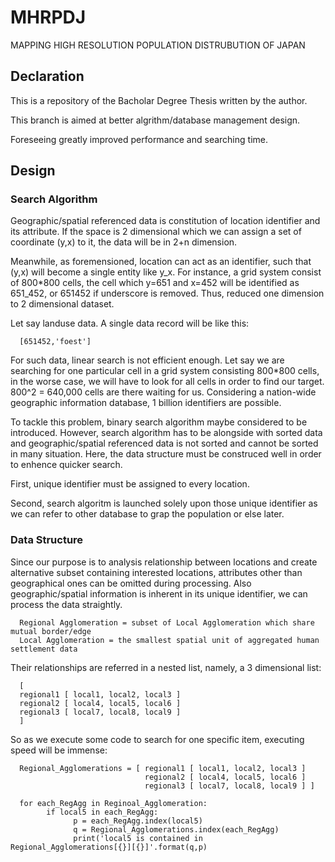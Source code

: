 # MHRPDJ
MAPPING HIGH RESOLUTION POPULATION DISTRUBUTION OF JAPAN

## Declaration

This is a repository of the Bacholar Degree Thesis written by the author. 

This branch is aimed at better algrithm/database management design. 

Foreseeing greatly improved performance and searching time.


## Design

### Search Algorithm

Geographic/spatial referenced data is constitution of location identifier and its attribute. If the space is 2 dimensional which we can assign a set of coordinate (y,x) to it, the data will be in 2+n dimension.

Meanwhile, as foremensioned, location can act as an identifier, such that (y,x) will become a single entity like y_x. For instance, a grid system consist of 800\*800 cells, the cell which y=651 and x=452 will be identified as 651_452, or 651452 if underscore is removed. Thus, reduced one dimension to 2 dimensional dataset.

Let say landuse data. A single data record will be like this:

      [651452,'foest']

For such data, linear search is not efficient enough. Let say we are searching for one particular cell in a grid system consisting 800\*800 cells, in the worse case, we will have to look for all cells in order to find our target. 800^2 = 640,000 cells are there waiting for us. Considering a nation-wide geographic information database, 1 billion identifiers are possible.

To tackle this problem, binary search algorithm maybe considered to be introduced. However, search algorithm has to be alongside with sorted data and geographic/spatial referenced data is not sorted and cannot be sorted in many situation. Here, the data structure must be construced well in order to enhence quicker search.

First, unique identifier must be assigned to every location.

Second, search algoritm is launched solely upon those unique identifier as we can refer to other database to grap the population or else later.

### Data Structure

Since our purpose is to analysis relationship between locations and create alternative subset containing interested locations, attributes other than geographical ones can be omitted during processing. Also geographic/spatial information is inherent in its unique identifier, we can process the data straightly.

      Regional Agglomeration = subset of Local Agglomeration which share mutual border/edge
      Local Agglomeration = the smallest spatial unit of aggregated human settlement data

Their relationships are referred in a nested list, namely, a 3 dimensional list:
      
      [
      regional1 [ local1, local2, local3 ]
      regional2 [ local4, local5, local6 ]
      regional3 [ local7, local8, local9 ]
      ]

So as we execute some code to search for one specific item, executing speed will be immense:

      Regional_Agglomerations = [ regional1 [ local1, local2, local3 ]
                                  regional2 [ local4, local5, local6 ]
                                  regional3 [ local7, local8, local9 ] ]
      
      for each_RegAgg in Reginoal_Agglomeration:
            if local5 in each_RegAgg:
                  p = each_RegAgg.index(local5)
                  q = Regional_Agglomerations.index(each_RegAgg)
                  print('local5 is contained in Regional_Agglomerations[{}][{}]'.format(q,p)
                  
                  
